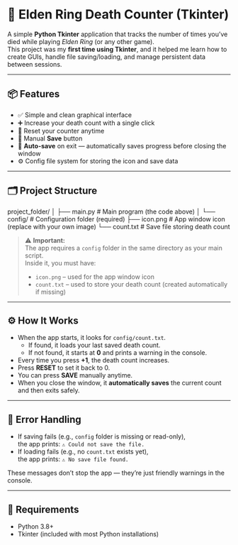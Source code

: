 # 🧾 Elden Ring Death Counter (Tkinter)

A simple **Python Tkinter** application that tracks the number of times you’ve died while playing *Elden Ring* (or any other game).  
This project was my **first time using Tkinter**, and it helped me learn how to create GUIs, handle file saving/loading, and manage persistent data between sessions.

---

## 📦 Features

- ✅ Simple and clean graphical interface  
- ➕ Increase your death count with a single click  
- 🔁 Reset your counter anytime  
- 💾 Manual **Save** button  
- 🧠 **Auto-save** on exit — automatically saves progress before closing the window  
- ⚙️ Config file system for storing the icon and save data  

---

## 🗂️ Project Structure
project_folder/
│
├── main.py # Main program (the code above)
│
└── config/ # Configuration folder (required)
  ├── icon.png # App window icon (replace with your own image)
  └── count.txt # Save file storing death count


> ⚠️ **Important:**  
> The app requires a `config` folder in the same directory as your main script.  
> Inside it, you must have:
> - `icon.png` – used for the app window icon  
> - `count.txt` – used to store your death count (created automatically if missing)

---

## ⚙️ How It Works

- When the app starts, it looks for `config/count.txt`.  
  - If found, it loads your last saved death count.  
  - If not found, it starts at **0** and prints a warning in the console.
- Every time you press **+1**, the death count increases.
- Press **RESET** to set it back to 0.
- You can press **SAVE** manually anytime.
- When you close the window, it **automatically saves** the current count and then exits safely.

---

## 🧠 Error Handling

- If saving fails (e.g., `config` folder is missing or read-only),  
  the app prints: `⚠️ Could not save the file.`
- If loading fails (e.g., no `count.txt` exists yet),  
  the app prints: `⚠️ No save file found.`

These messages don’t stop the app — they’re just friendly warnings in the console.

---

## 🧰 Requirements

- Python 3.8+  
- Tkinter (included with most Python installations)

